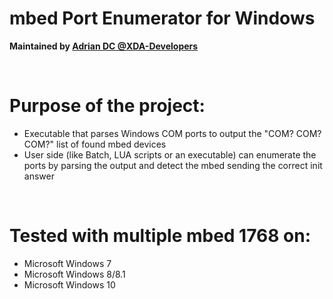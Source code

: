 # mbed Port Enumerator for Windows
<b>Maintained by [Adrian DC @XDA-Developers](http://forum.xda-developers.com/member.php?u=2233641)</b>

<br />

# Purpose of the project:
 * Executable that parses Windows COM ports to output
    the "COM? COM? COM?" list of found mbed devices
 * User side (like Batch, LUA scripts or an executable)
    can enumerate the ports by parsing the output
    and detect the mbed sending the correct init answer

<br />

# Tested with multiple mbed 1768 on:
 * Microsoft Windows 7
 * Microsoft Windows 8/8.1
 * Microsoft Windows 10
